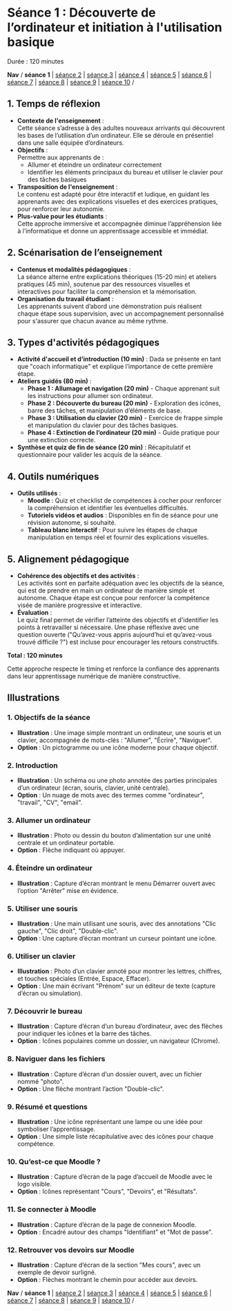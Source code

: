 # Séance 1 : Découverte de l’ordinateur et initiation à l'utilisation basique
Durée : 120 minutes

**Nav** / **séance 1** | [séance 2](seance2.md) | [séance 3](seance3.md) | [séance 4](seance4.md) | [séance 5](seance5.md) | [séance 6](seance6.md) | [séance 7](seance7.md) | [séance 8](seance8.md) | [séance 9](seance9.md) | [séance 10](seance10.md) /

## 1. Temps de réflexion
- **Contexte de l'enseignement** :<br>
  Cette séance s’adresse à des adultes nouveaux arrivants qui découvrent les bases de l’utilisation d’un ordinateur. Elle se déroule en présentiel dans une salle équipée d’ordinateurs.
- **Objectifs** :<br>
  Permettre aux apprenants de :
  - Allumer et éteindre un ordinateur correctement
  - Identifier les éléments principaux du bureau et utiliser le clavier pour des tâches basiques
- **Transposition de l'enseignement** :<br>
  Le contenu est adapté pour être interactif et ludique, en guidant les apprenants avec des explications visuelles et des exercices pratiques, pour renforcer leur autonomie.
- **Plus-value pour les étudiants** :<br>
  Cette approche immersive et accompagnée diminue l’appréhension liée à l’informatique et donne un apprentissage accessible et immédiat.

## 2. Scénarisation de l’enseignement
- **Contenus et modalités pédagogiques** :<br>
  La séance alterne entre explications théoriques (15-20 min) et ateliers pratiques (45 min), soutenue par des ressources visuelles et interactives pour faciliter la compréhension et la mémorisation.
- **Organisation du travail étudiant** :<br>
  Les apprenants suivent d’abord une démonstration puis réalisent chaque étape sous supervision, avec un accompagnement personnalisé pour s'assurer que chacun avance au même rythme.

## 3. Types d'activités pédagogiques
- **Activité d'accueil et d’introduction (10 min)** : Dada se présente en tant que "coach informatique" et explique l’importance de cette première étape.
- **Ateliers guidés (80 min)** :
  - **Phase 1 : Allumage et navigation (20 min)** - Chaque apprenant suit les instructions pour allumer son ordinateur.
  - **Phase 2 : Découverte du bureau (20 min)** - Exploration des icônes, barre des tâches, et manipulation d’éléments de base.
  - **Phase 3 : Utilisation du clavier (20 min)** - Exercice de frappe simple et manipulation du clavier pour des tâches basiques.
  - **Phase 4 : Extinction de l’ordinateur (20 min)** - Guide pratique pour une extinction correcte.
- **Synthèse et quiz de fin de séance (20 min)** : Récapitulatif et questionnaire pour valider les acquis de la séance.

## 4. Outils numériques
- **Outils utilisés** :
  - **Moodle** : Quiz et checklist de compétences à cocher pour renforcer la compréhension et identifier les éventuelles difficultés.
  - **Tutoriels vidéos et audios** : Disponibles en fin de séance pour une révision autonome, si souhaité.
  - **Tableau blanc interactif** : Pour suivre les étapes de chaque manipulation en temps réel et fournir des explications visuelles.

## 5. Alignement pédagogique
- **Cohérence des objectifs et des activités** :<br>
  Les activités sont en parfaite adéquation avec les objectifs de la séance, qui est de prendre en main un ordinateur de manière simple et autonome. Chaque étape est conçue pour renforcer la compétence visée de manière progressive et interactive.
- **Évaluation** :<br>
  Le quiz final permet de vérifier l’atteinte des objectifs et d'identifier les points à retravailler si nécessaire. Une phase réflexive avec une question ouverte ("Qu’avez-vous appris aujourd’hui et qu’avez-vous trouvé difficile ?") est incluse pour encourager les retours constructifs.

__Total : 120 minutes__

Cette approche respecte le timing et renforce la confiance des apprenants dans leur apprentissage numérique de manière constructive.


## Illustrations

### 1. Objectifs de la séance
- **Illustration** : Une image simple montrant un ordinateur, une souris et un clavier, accompagnée de mots-clés : "Allumer", "Écrire", "Naviguer".
- **Option** : Un pictogramme ou une icône moderne pour chaque objectif.

### 2. Introduction
- **Illustration** : Un schéma ou une photo annotée des parties principales d’un ordinateur (écran, souris, clavier, unité centrale).
- **Option** : Un nuage de mots avec des termes comme "ordinateur", "travail", "CV", "email".

### 3. Allumer un ordinateur
- **Illustration** : Photo ou dessin du bouton d’alimentation sur une unité centrale et un ordinateur portable.
- **Option** : Flèche indiquant où appuyer.

### 4. Éteindre un ordinateur
- **Illustration** : Capture d’écran montrant le menu Démarrer ouvert avec l’option "Arrêter" mise en évidence.

### 5. Utiliser une souris
- **Illustration** : Une main utilisant une souris, avec des annotations "Clic gauche", "Clic droit", "Double-clic".
- **Option** : Une capture d’écran montrant un curseur pointant une icône.

### 6. Utiliser un clavier
- **Illustration** : Photo d’un clavier annoté pour montrer les lettres, chiffres, et touches spéciales (Entrée, Espace, Effacer).
- **Option** : Une main écrivant "Prénom" sur un éditeur de texte (capture d’écran ou simulation).

### 7. Découvrir le bureau
- **Illustration** : Capture d’écran d’un bureau d’ordinateur, avec des flèches pour indiquer les icônes et la barre des tâches.
- **Option** : Icônes populaires comme un dossier, un navigateur (Chrome).

### 8. Naviguer dans les fichiers
- **Illustration** : Capture d’écran d’un dossier ouvert, avec un fichier nommé "photo".
- **Option** : Une flèche montrant l’action "Double-clic".

### 9. Résumé et questions
- **Illustration** : Une icône représentant une lampe ou une idée pour symboliser l’apprentissage.
- **Option** : Une simple liste récapitulative avec des icônes pour chaque compétence.

### 10. Qu’est-ce que Moodle ?
- **Illustration** : Capture d’écran de la page d’accueil de Moodle avec le logo visible.
- **Option** : Icônes représentant "Cours", "Devoirs", et "Résultats".

### 11. Se connecter à Moodle
- **Illustration** : Capture d’écran de la page de connexion Moodle.
- **Option** : Encadré autour des champs "Identifiant" et "Mot de passe".

### 12. Retrouver vos devoirs sur Moodle
- **Illustration** : Capture d’écran de la section "Mes cours", avec un exemple de devoir surligné.
- **Option** : Flèches montrant le chemin pour accéder aux devoirs.





**Nav** / **séance 1** | [séance 2](seance2.md) | [séance 3](seance3.md) | [séance 4](seance4.md) | [séance 5](seance5.md) | [séance 6](seance6.md) | [séance 7](seance7.md) | [séance 8](seance8.md) | [séance 9](seance9.md) | [séance 10](seance10.md) /